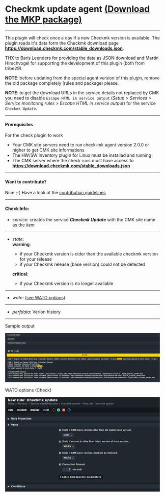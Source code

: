 # Checkmk update agent [(Download the MKP package)](/../../../-/raw/master/checkmk_update.mkp "Download MKP package")

---

This plugin will check once a day if a new Checkmk version is available. The plugin reads it's data form the Checkmk download page **https://download.checkmk.com/stable_downloads.json**.

THX to Baris Leenders for providing the data as JSON download and Martin Hirschvogel for supporting the development of this plugin (both from tribe29).

**NOTE**: before updating from the special agent version of this plugin, remove the old package completely (rules and package) please. 

**NOTE**: to get the download URLs in the service details not replaced by CMK you need to disable `Escape HTML in service output` (_Setup_ > _Services_ > _Service monitoring rules_ > _Escape HTML in service output_) for the service `Checkmk Update`.

---
#### Prerequisites

For the check plugin to work
- Your CMK site servers need to run check-mk agent version 2.0.0 or higher to get CMK site informations
- The HW/SW inventory plugin for Linux must be installad and running
- The CMK server where the check runs must have access to **https://download.checkmk.com/stable_downloads.json**

---

#### Want to contribute?
Nice ;-) Have a look at the [contribution guidelines](CONTRIBUTING.md "Contributing")

---

#### Check Info:

* *service*: creates the service **_Checkmk Update_** with the CMK site name as the _item_
---
* *state*: \
    **warning**: 
    * if your Checkmk version is older than the available checkmk version for your release
    * if your Checkmk release (base version) could not be detected

    **critical**: 
    * if your Checkmk version is no longer available
---
* *wato*: [(see WATO options)](/../../../-/raw/master/doc/wato.png "see WATO options")
---
* *perfdata*: Verion history

---
Sample output

![sample output](/doc/sample.png?raw=true "sample output")

WATO options (Check)

![WATO options](/doc/wato.png?raw=true "WATO options")
